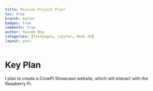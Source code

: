 ```yaml
---
title: Passion Project Plan!
toc: true
branch: master
badges: true
comments: true
author: Haseeb Beg
categories: [fastpages, jupyter, Week 34] 
layout: post
---
```


# Key Plan

I plan to create a CrowPi Showcase website, which will interact with the Raspberry Pi.
